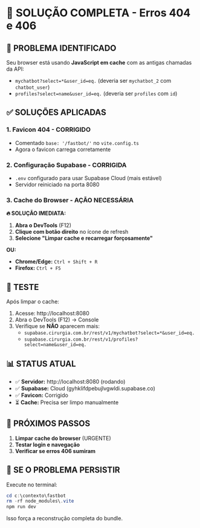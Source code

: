# 🔧 SOLUÇÃO COMPLETA - Erros 404 e 406

## 🚨 **PROBLEMA IDENTIFICADO**

Seu browser está usando **JavaScript em cache** com as antigas chamadas da API:
- `mychatbot?select=*&user_id=eq.` (deveria ser `mychatbot_2` com `chatbot_user`)
- `profiles?select=name&user_id=eq.` (deveria ser `profiles` com `id`)

## ✅ **SOLUÇÕES APLICADAS**

### 1. **Favicon 404 - CORRIGIDO**
- Comentado `base: '/fastbot/'` no `vite.config.ts`
- Agora o favicon carrega corretamente

### 2. **Configuração Supabase - CORRIGIDA**
- `.env` configurado para usar Supabase Cloud (mais estável)
- Servidor reiniciado na porta 8080

### 3. **Cache do Browser - AÇÃO NECESSÁRIA**

**🔥 SOLUÇÃO IMEDIATA:**

1. **Abra o DevTools** (F12)
2. **Clique com botão direito** no ícone de refresh
3. **Selecione "Limpar cache e recarregar forçosamente"**

**OU:**

- **Chrome/Edge:** `Ctrl + Shift + R`
- **Firefox:** `Ctrl + F5`

## 🧪 **TESTE**

Após limpar o cache:
1. Acesse: http://localhost:8080
2. Abra o DevTools (F12) → Console
3. Verifique se **NÃO** aparecem mais:
   - `supabase.cirurgia.com.br/rest/v1/mychatbot?select=*&user_id=eq.`
   - `supabase.cirurgia.com.br/rest/v1/profiles?select=name&user_id=eq.`

## 📊 **STATUS ATUAL**

- ✅ **Servidor:** http://localhost:8080 (rodando)
- ✅ **Supabase:** Cloud (gyhklifdpebujlvgwldi.supabase.co)
- ✅ **Favicon:** Corrigido
- ⏳ **Cache:** Precisa ser limpo manualmente

## 🔄 **PRÓXIMOS PASSOS**

1. **Limpar cache do browser** (URGENTE)
2. **Testar login e navegação**
3. **Verificar se erros 406 sumiram**

## 🚨 **SE O PROBLEMA PERSISTIR**

Execute no terminal:
```powershell
cd c:\contexto\fastbot
rm -rf node_modules\.vite
npm run dev
```

Isso força a reconstrução completa do bundle.
